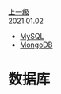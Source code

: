 <div class="extend-header">
<div class="info">
<a class="back" href="./">上一级</a>
<div class="mini">
<span>2021.01.02</span>
</div>
</div>
<div class="content">
<div class="custom-block children">
<ul>
<li><a href="/database/mysql">MySQL</a></li>
<li><a href="/database/mongodb">MongoDB</a></li>
</ul>
</div>

</div>
</div>
<div class="content-header">
<h1>数据库</h1>
</div>

